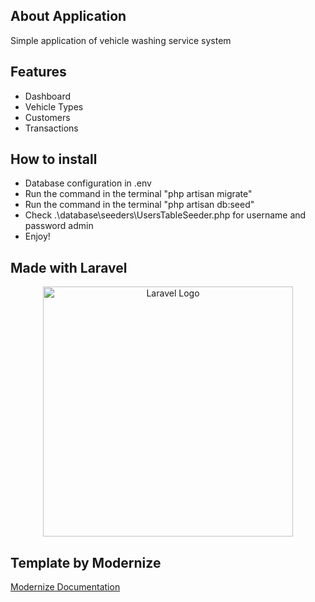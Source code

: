 ## About Application

Simple application of vehicle washing service system

## Features

- Dashboard
- Vehicle Types
- Customers
- Transactions

## How to install

- Database configuration in .env
- Run the command in the terminal "php artisan migrate"
- Run the command in the terminal "php artisan db:seed"
- Check .\database\seeders\UsersTableSeeder.php for username and password admin
- Enjoy!

## Made with Laravel

<p align="center"><a href="https://laravel.com" target="_blank"><img src="https://raw.githubusercontent.com/laravel/art/master/logo-lockup/5%20SVG/2%20CMYK/1%20Full%20Color/laravel-logolockup-cmyk-red.svg" width="400" alt="Laravel Logo"></a></p>


## Template by Modernize

[Modernize Documentation](https://github.com/adminmart/Modernize-bootstrap-free)
